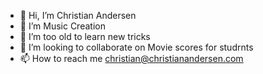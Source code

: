 - 👋 Hi, I’m Christian Andersen
- 👀 I’m Music Creation
- 🌱 I’m too old to learn new tricks
- 💞️ I’m looking to collaborate on Movie scores for studrnts
- 📫 How to reach me christian@christianandersen.com

<!---
canderse/canderse is a ✨ special ✨ repository because its `README.md` (this file) appears on your GitHub profile.
You can click the Preview link to take a look at your changes.
--->
